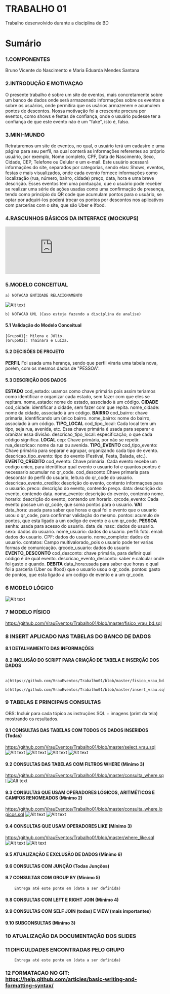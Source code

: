 # TRABALHO 01
Trabalho desenvolvido durante a disciplina de BD

# Sumário

### 1.COMPONENTES<br>
Bruno Vicente do Nascimento e
Maria Eduarda Mendes Santana<br>

### 2.INTRODUÇÃO E MOTIVAÇAO<br>
O presente trabalho é sobre um site de eventos, mais concretamente sobre um banco de dados onde será armazenado informações sobre os eventos e sobre os usuários, onde permitira que os usários armazenem e acumulem pontos de descontos. Nossa motivação foi a crescente procura por eventos, como shows e festas de confiança, onde o usuário pudesse ter a confiança de que este evento não é um "fake", isto é, falso.

### 3.MINI-MUNDO<br>

Retrataremos um site de eventos, no qual, o usuário terá um cadastro e uma página para seu perfil, na qual conterá as informações referentes ao próprio usuário, por exemplo, Nome completo, CPF, Data de Nascimento, Sexo, Cidade, CEP, Telefone ou Celular e um e-mail. Este usuário acessará informações do site, separados por categorias, sendo elas: Shows, eventos, festas e mais visualizados, onde cada evento fornece informações como localização (rua, número, bairro, cidade) preço, data, hora e uma breve descrição. Esses eventos tem uma pontuação, que o usuário pode receber se realizar uma série de ações usadas como uma confirmação de presença, tendo como princípio do QR code que acumulam pontos para o usuário, se optar por adquiri-los poderá trocar os pontos por descontos nos aplicativos com parcerias com o site, que são Uber e Ifood.

### 4.RASCUNHOS BÁSICOS DA INTERFACE (MOCKUPS)<br>
![Alt text](https://github.com/VrauEventos/Trabalho01/blob/master/VRAU%20(3).pdf)


### 5.MODELO CONCEITUAL<br>
    a) NOTACAO ENTIDADE RELACIONAMENTO
![Alt text](https://github.com/VrauEventos/Trabalho01/blob/master/bd_trabalho.PNG)
    
    b) NOTACAO UML (Caso esteja fazendo a disciplina de analise)

#### 5.1 Validação do Modelo Conceitual
    [Grupo01]: Milena e Júlio.
    [Grupo02]: Thainara e Luíza.

#### 5.2 DECISÕES DE PROJETO
**PERFIL**
Foi usada uma herança, sendo que perfil viraria uma tabela nova, porém, com os mesmos dados de "PESSOA".
#### 5.3 DESCRIÇÃO DOS DADOS 
   **ESTADO**
   cod_estado: usamos como chave primária pois assim teriamos como identificar e organizar cada estado, sem fazer com que eles se repitam.
    nome_estado: nome do estado, associado à um código.
   **CIDADE**
   cod_cidade: identificar a cidade, sem fazer com que repita.
    nome_cidade:  nome da cidade, associado à um código.
    **BAIRRO**
    cod_bairro: chave primaria, identificando um único bairro.
    nome_bairro: nome do bairro, associado à um código.
    **TIPO_LOCAL**
    cod_tipo_local: Cada local tem um tipo, seja rua, avenida, etc. Essa chave primária é usada para separar e oranizar essa divisão.
    descricao_tipo_local: especificação, o que cada código significa.
    **LOCAL**
    cep: Chave primária, por não se repetir.
    rua_descricao: nome da rua ou avenida.
    **TIPO_EVENTO**
    cod_tipo_evento: Chave primária para separar e agrupar, organizando cada tipo de evento.
    descricao_tipo_evento: tipo do evento (Festival, Festa, Balada, etc.).
    **EVENTO_CREDITO**
    cod_evento: Chave primária. Cada evento recebe um codigo unico, para identificar qual evento o usuario foi e quantos pontos é necessario acumular no qr_code.
    cod_desconto:Chave primaria para descontar do perfil do usuario, leitura do qr_code do usuario.
    descricao_evento_credito: descrição do evento, contento informaçoes para o usuario.
    preco: descrição do evento, contendo preço.
    data: descrição do evento, contendo data.
    nome_evento: descrição do evento, contendo nome.
    horario: descrição do evento, contendo um horario.
    qrcode_evento: Cada evento possue um qr_code, que soma pontos para o usuario.
    **VAI**
    data_hora: usada para saber que horas e qual foi o evento que o usuario usou o qr_code, para confirmar validação do mesmo.
    pontos: acumulo de pontos, que esta ligado a um codigo de evento e a um qr_code.
    **PESSOA**
    senha: usada para acesso do usuario.
    data_de_nasc: dados do usuario.
    sexo:  dados do usuario.
    nome_usuario: dados do usuario.
    perfil: foto.
    email: dados do usuario.
    CPF:   dados do usuario.
    nome_completo: dados do usuario.
    contatos: Campo multivalorado,,pois o usuario pode ter varias formas de comunicação.
    qrcode_usuario:  dados do usuario
    **EVENTO_DESCONTO**
    cod_desconto: chave primária, para definir qual código é de qual evento.
    descricao_evento_desconto: saber e calcular onde foi gasto e quando.
    **DEBITA**
    data_hora:usada para saber que horas e qual foi a parceria (Uber ou Ifood) que o usuario usou o qr_code.
    pontos: gasto de pontos, que esta ligado a um codigo de evento e a um qr_code.
    

### 6	MODELO LÓGICO<br>
![Alt text](https://github.com/VrauEventos/Trabalho01/blob/master/Capturar.PNG)

### 7	MODELO FÍSICO<br>
https://github.com/VrauEventos/Trabalho01/blob/master/fisico_vrau_bd.sql
 
### 8	INSERT APLICADO NAS TABELAS DO BANCO DE DADOS<br>

#### 8.1 DETALHAMENTO DAS INFORMAÇÕES

#### 8.2 INCLUSÃO DO SCRIPT PARA CRIAÇÃO DE TABELA E INSERÇÃO DOS DADOS
     a)https://github.com/VrauEventos/Trabalho01/blob/master/fisico_vrau_bd.sql
     b)https://github.com/VrauEventos/Trabalho01/blob/master/insert_vrau.sql
        
### 9	TABELAS E PRINCIPAIS CONSULTAS<br>
OBS: Incluir para cada tópico as instruções SQL + imagens (print da tela) mostrando os resultados.<br>
#### 9.1	CONSULTAS DAS TABELAS COM TODOS OS DADOS INSERIDOS (Todas)<br>
https://github.com/VrauEventos/Trabalho01/blob/master/select_vrau.sql
![Alt text](https://github.com/VrauEventos/Trabalho01/blob/master/select_estado.PNG)
![Alt text](https://github.com/VrauEventos/Trabalho01/blob/master/select_bairro.PNG)
![Alt text](https://github.com/VrauEventos/Trabalho01/blob/master/select.PNG)
![Alt text](https://github.com/VrauEventos/Trabalho01/blob/master/select_tipolocal.PNG)

#### 9.2	CONSULTAS DAS TABELAS COM FILTROS WHERE (Mínimo 3) <br>
https://github.com/VrauEventos/Trabalho01/blob/master/consulta_where.sql
![Alt text](https://github.com/VrauEventos/Trabalho01/blob/master/where.PNG)


#### 9.3	CONSULTAS QUE USAM OPERADORES LÓGICOS, ARITMÉTICOS E CAMPOS RENOMEADOS (Mínimo 2)<br>
https://github.com/VrauEventos/Trabalho01/blob/master/consulta_where.logicos.sql
![Alt text](https://github.com/VrauEventos/Trabalho01/blob/master/where_logico_cidade.PNG)
![Alt text](https://github.com/VrauEventos/Trabalho01/blob/master/where_logico_media.PNG)

#### 9.4	CONSULTAS QUE USAM OPERADORES LIKE (Mínimo 3)  <br>
https://github.com/VrauEventos/Trabalho01/blob/master/where_like.sql
![Alt text](https://github.com/VrauEventos/Trabalho01/blob/master/like_ddd.PNG)
![Alt text](https://github.com/VrauEventos/Trabalho01/blob/master/like_nome_evento.PNG)

#### 9.5	ATUALIZAÇÃO E EXCLUSÃO DE DADOS (Mínimo 6)<br>

#### 9.6	CONSULTAS COM JUNÇÃO (Todas Junções)<br>

#### 9.7	CONSULTAS COM GROUP BY (Mínimo 5)<br>
        Entrega até este ponto em (data a ser definida)
        
#### 9.8	CONSULTAS COM LEFT E RIGHT JOIN (Mínimo 4) <br>

#### 9.9	CONSULTAS COM SELF JOIN (todas) E VIEW (mais importantes) <br>

#### 9.10	SUBCONSULTAS (Mínimo 3) <br>

### 10	ATUALIZAÇÃO DA DOCUMENTAÇÃO DOS SLIDES<br>
### 11	DIFICULDADES ENCONTRADAS PELO GRUPO<br>

        Entrega até este ponto em (data a ser definida)
        
### 12  FORMATACAO NO GIT: https://help.github.com/articles/basic-writing-and-formatting-syntax/
